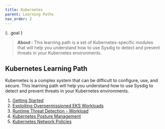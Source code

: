 ```yaml
---
title: Kubernetes
parent: Learning Paths
nav_order: 2
---
```


{: .goal }
> **About   :** This learning path is a set of Kubernetes-specific modules that will help you understand how to use Sysdig to detect and prevent threats in your Kubernetes environments.

## Kubernetes Learning Path

Kubernetes is a complex system that can be difficult to configure, use, and secure. This learning path will help you understand how to use Sysdig to detect and prevent threats in your Kubernetes environments.

1. [Getting Started]({{site.baseurl}}/docs/getting-started/)
2. [Exploiting Overpermissioned EKS Workloads]({{site.baseurl}}/docs/modules/runtime-threat-detection/runtime-threat-detection-cloud/eks-iam-roles-and-irsa.html)
2. [Runtime Threat Detection - Workload]({{site.baseurl}}/docs/modules/runtime-threat-detection/runtime-threat-detection-workload.html)
6. [Kubernetes Posture Management]({{site.baseurl}}/docs/modules/kubernetes-posture-management.html)
7. [Kubernetes Network Policies]({{site.baseurl}}/docs/modules/kubernetes-network-policies.html)

